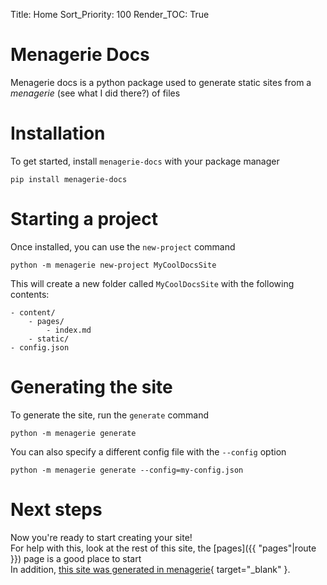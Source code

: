 Title: Home
Sort_Priority: 100
Render_TOC: True

# Menagerie Docs

Menagerie docs is a python package used to generate static sites from a *menagerie* (see what I did there?) of files

# Installation

To get started, install `menagerie-docs` with your package manager

```shell
pip install menagerie-docs
```

# Starting a project

Once installed, you can use the `new-project` command

```shell
python -m menagerie new-project MyCoolDocsSite
```

This will create a new folder called `MyCoolDocsSite` with the following contents:

```file
- content/
    - pages/
        - index.md
    - static/
- config.json
```

# Generating the site

To generate the site, run the `generate` command

```shell
python -m menagerie generate
```

You can also specify a different config file with the `--config` option

```shell
python -m menagerie generate --config=my-config.json
```

# Next steps

Now you're ready to start creating your site!  
For help with this, look at the rest of this site, the [pages]({{ "pages"|route }}) page is a good place to start  
In addition, [this site was generated in menagerie](https://github.com/Bwc9876/menagerie/tree/master/docs){ target="_blank" }.

